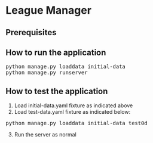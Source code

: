 # League Manager

## Prerequisites

## How to run the application

<pre>
python manage.py loaddata initial-data
python manage.py runserver
</pre>

## How to test the application

1. Load initial-data.yaml fixture as indicated above
2. Load test-data.yaml fixture as indicated below:
<pre>
python manage.py loaddata initial-data test0d
</pre>
3. Run the server as normal

